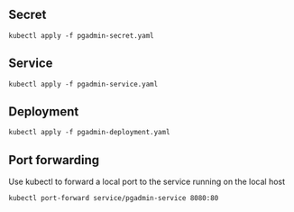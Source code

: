 ## Secret

~~~
kubectl apply -f pgadmin-secret.yaml
~~~

## Service

~~~
kubectl apply -f pgadmin-service.yaml
~~~

## Deployment

~~~
kubectl apply -f pgadmin-deployment.yaml
~~~

## Port forwarding

Use kubectl to forward a local port to the service running on the local host 

~~~
kubectl port-forward service/pgadmin-service 8080:80  
~~~
